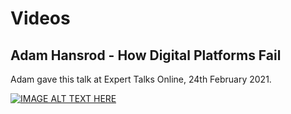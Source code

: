 # Videos

## Adam Hansrod - How Digital Platforms Fail

Adam gave this talk at Expert Talks Online, 24th February 2021.

[![IMAGE ALT TEXT HERE](https://img.youtube.com/vi/kjlrKZVNz5c/0.jpg)](https://www.youtube.com/watch?v=kjlrKZVNz5c)
